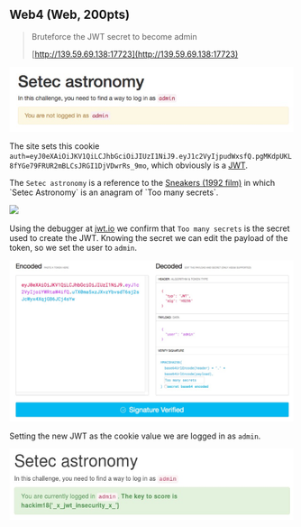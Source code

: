 ## Web4 (Web, 200pts)

> Bruteforce the JWT secret to become admin
> 
> [http://139.59.69.138:17723](http://139.59.69.138:17723)

![](start.jpg)

The site sets this cookie `auth=eyJ0eXAiOiJKV1QiLCJhbGciOiJIUzI1NiJ9.eyJ1c2VyIjpudWxsfQ.pgMKdpUKL8fYGe79FRUR2mBLCsJRGI1DjVDwrRs_9mo`, which obviously is a [JWT](https://jwt.io/introduction/).

The `Setec astronomy` is a reference to the [Sneakers (1992 film)](https://en.wikipedia.org/wiki/Sneakers_(1992_film)) in which `Setec Astronomy` is an anagram of `Too many secrets`.

![](https://gph.is/18xMFzP)

Using the debugger at [jwt.io](https://jwt.io/#debugger) we confirm that `Too many secrets` is the secret used to create the JWT. Knowing the secret we can edit the payload of the token, so we set the user to `admin`.

![](jwt.jpg)

Setting the new JWT as the cookie value we are logged in as `admin`.

![](solution.jpg)
